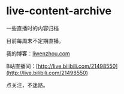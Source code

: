 # live-content-archive

一些直播时的内容归档


目前每周末不定期直播。

我的博客：[liwenzhou.com](https://www.liwenzhou.com)

B站直播间：[http://live.bilibili.com/21498550](http://live.bilibili.com/21498550)

点关注，不迷路。


